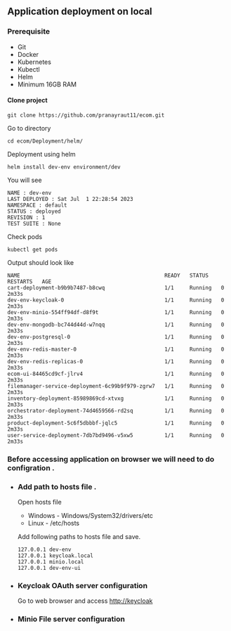 ## Application deployment on local 
### Prerequisite
* Git
* Docker
* Kubernetes
* Kubectl
* Helm
* Minimum 16GB RAM

#### Clone project 
```
git clone https://github.com/pranayraut11/ecom.git
```
Go to directory 
```
cd ecom/Deployment/helm/
```
Deployment using helm
```
helm install dev-env environment/dev
```
You will see
```
NAME : dev-env
LAST DEPLOYED : Sat Jul  1 22:28:54 2023
NAMESPACE : default
STATUS : deployed
REVISION : 1
TEST SUITE : None
```
Check pods
```
kubectl get pods
```
Output should look like 
```
NAME                                              READY   STATUS    RESTARTS   AGE
cart-deployment-b9b9b7487-b8cwq                   1/1     Running   0          2m33s
dev-env-keycloak-0                                1/1     Running   0          2m33s
dev-env-minio-554ff94df-d8f9t                     1/1     Running   0          2m33s
dev-env-mongodb-bc744d44d-w7nqq                   1/1     Running   0          2m33s
dev-env-postgresql-0                              1/1     Running   0          2m33s
dev-env-redis-master-0                            1/1     Running   0          2m33s
dev-env-redis-replicas-0                          1/1     Running   0          2m33s
ecom-ui-84465cd9cf-jlrv4                          1/1     Running   0          2m33s
filemanager-service-deployment-6c99b9f979-zgrw7   1/1     Running   0          2m33s
inventory-deployment-85989869cd-xtvxg             1/1     Running   0          2m33s
orchestrator-deployment-74d4659566-rd2sq          1/1     Running   0          2m33s
product-deployment-5c6f5dbbbf-jqlc5               1/1     Running   0          2m33s
user-service-deployment-7db7bd9496-v5xw5          1/1     Running   0          2m33s
```

### Before accessing application on browser we will need to do configration .
* ### Add path to hosts file .
  Open hosts file
  * Windows - Windows/System32/drivers/etc
  * Linux - /etc/hosts
  
  Add following paths to hosts file and save.
  ```
  127.0.0.1 dev-env
  127.0.0.1 keycloak.local
  127.0.0.1 minio.local
  127.0.0.1 dev-env-ui
  ```

* ### Keycloak OAuth server configuration
    Go to web browser and access [http://keycloak](http://keycloak.local/)
    

* ### Minio File server configuration